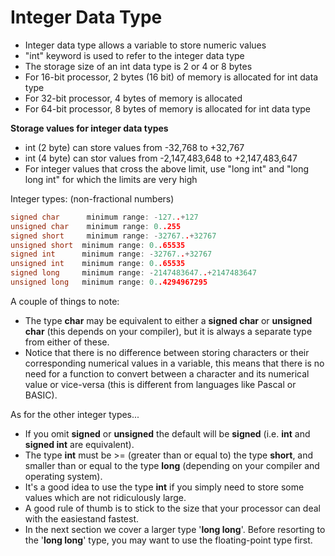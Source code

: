 # Integer Data Type
- Integer data type allows a variable to store numeric values
- "int" keyword is used to refer to the integer data type
- The storage size of an int data type is 2 or 4 or 8 bytes
- For 16-bit processor, 2 bytes (16 bit) of memory is allocated for int data type
- For 32-bit processor, 4 bytes of memory is allocated
- For 64-bit processor, 8 bytes of memory is allocated for int data type

**Storage values for integer data types**
- int (2 byte) can store values from -32,768 to +32,767
- int (4 byte) can stor values from -2,147,483,648 to +2,147,483,647
- For integer values that cross the above limit, use "long int" and "long long int" for which the limits are very high

Integer types: (non-fractional numbers)
```c
signed char		 minimum range: -127..+127
unsigned char	 minimum range: 0..255
signed short	 minimum range: -32767..+32767
unsigned short 	minimum range: 0..65535
signed int    	minimum range: -32767..+32767
unsigned int  	minimum range: 0..65535
signed long    	minimum range: -2147483647..+2147483647
unsigned long  	minimum range: 0..4294967295
```
A couple of things to note:
- The type **char** may be equivalent to either a **signed char** or **unsigned char** (this depends on your compiler), but it is always a separate type from either of these.
- Notice that there is no difference between storing characters or their corresponding numerical values in a variable, this means that there is no need for a function to convert between a character and its numerical value or vice-versa (this is different from languages like Pascal or BASIC).

As for the other integer types...
- If you omit **signed** or **unsigned** the default will be **signed** (i.e. **int** and **signed int** are equivalent).
- The type **int** must be >= (greater than or equal to) the type **short**, and smaller than or equal to the type **long** (depending on your compiler and operating system).
- It's a good idea to use the type **int** if you simply need to store some values which are not ridiculously large.
- A good rule of thumb is to stick to the size that your processor can deal with the easiestand fastest.
- In the next section we cover a larger type '**long long**'. Before resorting to the '**long long**' type, you may want to use the floating-point type first.
